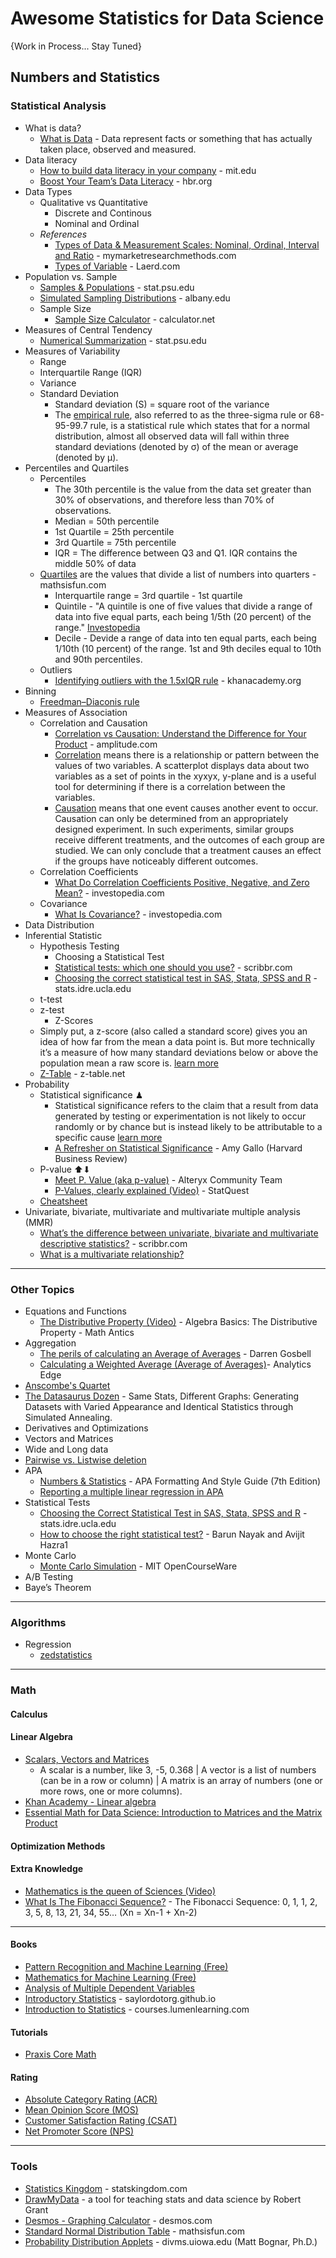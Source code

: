 # Awesome Statistics for Data Science

{Work in Process... Stay Tuned}

## Numbers and Statistics
### Statistical Analysis
* What is data?
  * [What is Data](https://online.stat.psu.edu/stat508/lesson/1b/1b.1) - Data represent facts or something that has actually taken place, observed and measured. 
* Data literacy
  * [How to build data literacy in your company](https://mitsloan.mit.edu/ideas-made-to-matter/how-to-build-data-literacy-your-company) - mit.edu
  * [Boost Your Team’s Data Literacy](https://hbr.org/2020/02/boost-your-teams-data-literacy) - hbr.org
* Data Types
  * Qualitative vs Quantitative
    * Discrete and Continous
    * Nominal and Ordinal
  * _References_
    * [Types of Data & Measurement Scales: Nominal, Ordinal, Interval and Ratio](https://www.mymarketresearchmethods.com/types-of-data-nominal-ordinal-interval-ratio/) - mymarketresearchmethods.com
    * [Types of Variable](https://statistics.laerd.com/statistical-guides/types-of-variable.php) - Laerd.com
* Population vs. Sample 
  * [Samples & Populations](https://online.stat.psu.edu/stat800/lesson/3/3.1) - stat.psu.edu
  * [Simulated Sampling Distributions](https://shiny.rit.albany.edu/stat/sampdist/) - albany.edu
  * Sample Size
    * [Sample Size Calculator](https://www.calculator.net/sample-size-calculator.html) - calculator.net
* Measures of Central Tendency
  * [Numerical Summarization](https://online.stat.psu.edu/stat508/lesson/1b/1b.2) - stat.psu.edu
* Measures of Variability 
  * Range
  * Interquartile Range (IQR)
  * Variance
  * Standard Deviation
    * Standard deviation (S) = square root of the variance
    * The [empirical rule](https://www.investopedia.com/terms/e/empirical-rule.asp), also referred to as the three-sigma rule or 68-95-99.7 rule, is a statistical rule which states that for a normal distribution, almost all observed data will fall within three standard deviations (denoted by σ) of the mean or average (denoted by µ).
* Percentiles and Quartiles
  * Percentiles
    * The 30th percentile is the value from the data set greater than 30% of observations, and therefore less than 70% of observations. 
    * Median = 50th percentile
    * 1st Quartile = 25th percentile
    * 3rd Quartile = 75th percentile
    * IQR = The difference between Q3 and Q1. IQR contains the middle 50% of data
  * [Quartiles](https://www.mathsisfun.com/data/quartiles.html) are the values that divide a list of numbers into quarters - mathsisfun.com
    * Interquartile range =  3rd quartile - 1st quartile
    * Quintile - "A quintile is one of five values that divide a range of data into five equal parts, each being 1/5th (20 percent) of the range." [Investopedia](https://www.investopedia.com/terms/q/quintile.asp)
    * Decile - Devide a range of data into ten equal parts, each being 1/10th (10 percent) of the range. 1st and 9th deciles equal to 10th and 90th percentiles.
  * Outliers
    * [Identifying outliers with the 1.5xIQR rule](https://www.khanacademy.org/math/statistics-probability/summarizing-quantitative-data/box-whisker-plots/a/identifying-outliers-iqr-rule) - khanacademy.org
* Binning
  * [Freedman–Diaconis rule](https://en.wikipedia.org/wiki/Freedman%E2%80%93Diaconis_rule)
* Measures of Association
  * Correlation and Causation
    * [Correlation vs Causation: Understand the Difference for Your Product](https://blog.amplitude.com/causation-correlation) - amplitude.com
    * [Correlation](https://www.khanacademy.org/test-prep/praxis-math/praxis-math-lessons/gtp--praxis-math--lessons--statistics-and-probability/a/gtp--praxis-math--article--correlation-and-causation--lesson) means there is a relationship or pattern between the values of two variables. A scatterplot displays data about two variables as a set of points in the xyxyx, y-plane and is a useful tool for determining if there is a correlation between the variables.
    * [Causation](https://www.khanacademy.org/test-prep/praxis-math/praxis-math-lessons/gtp--praxis-math--lessons--statistics-and-probability/a/gtp--praxis-math--article--correlation-and-causation--lesson) means that one event causes another event to occur. Causation can only be determined from an appropriately designed experiment. In such experiments, similar groups receive different treatments, and the outcomes of each group are studied. We can only conclude that a treatment causes an effect if the groups have noticeably different outcomes.
  * Correlation Coefficients
    * [What Do Correlation Coefficients Positive, Negative, and Zero Mean?](https://www.investopedia.com/ask/answers/032515/what-does-it-mean-if-correlation-coefficient-positive-negative-or-zero.asp) - investopedia.com 
  * Covariance
    * [What Is Covariance?](https://www.investopedia.com/terms/c/covariance.asp) - investopedia.com
* Data Distribution
* Inferential Statistic
  * Hypothesis Testing 
    * Choosing a Statistical Test
     * [Statistical tests: which one should you use?](https://www.scribbr.com/statistics/statistical-tests) - scribbr.com
     * [Choosing the correct statistical test in SAS, Stata, SPSS and R](https://stats.idre.ucla.edu/other/mult-pkg/whatstat) - stats.idre.ucla.edu
  * t-test
  * z-test
    * Z-Scores
  * Simply put, a z-score (also called a standard score) gives you an idea of how far from the mean a data point is. But more technically it’s a measure of how many standard deviations below or above the population mean a raw score is. [learn more](https://www.statisticshowto.com/probability-and-statistics/z-score/)
  * [Z-Table](https://z-table.net/) - z-table.net
* Probability
  * Statistical significance ♟
    * Statistical significance refers to the claim that a result from data generated by testing or experimentation is not likely to occur randomly or by chance but is instead likely to be attributable to a specific cause [learn more](https://www.investopedia.com/terms/s/statistical-significance.asp) 
    * [A Refresher on Statistical Significance](https://hbr.org/2016/02/a-refresher-on-statistical-significance) - Amy Gallo (Harvard Business Review)
  * P-value ⬆⬇
    * [Meet P. Value (aka p-value)](https://community.alteryx.com/t5/Data-Science/The-Data-Science-Celebrity-Q-amp-A-Meet-P-Value-aka-p-value/ba-p/743016) - Alteryx Community Team
    * [P-Values, clearly explained (Video)](https://www.youtube.com/watch?v=5Z9OIYA8He8) - StatQuest
  * [Cheatsheet](https://github.com/wzchen/probability_cheatsheet)
* Univariate, bivariate, multivariate and multivariate multiple analysis (MMR)
  * [What’s the difference between univariate, bivariate and multivariate descriptive statistics?](https://www.scribbr.com/frequently-asked-questions/univariate-vs-bivariate-vs-multivariate/) - scribbr.com
  * [What is a multivariate relationship?](https://treehozz.com/what-is-a-multivariate-relationship)
  
-----

### Other Topics
* Equations and Functions
  * [The Distributive Property (Video)](https://www.youtube.com/watch?v=v-6MShC82ow) - Algebra Basics: The Distributive Property - Math Antics
* Aggregation
  * [The perils of calculating an Average of Averages](http://geekswithblogs.net/darrengosbell/archive/2014/07/28/the-perils-of-calculating-an-average-of-averages.aspx) - Darren Gosbell
  * [Calculating a Weighted Average (Average of Averages)](https://help.analyticsedge.com/howto/calculating-the-average-of-averages/)- Analytics Edge
* [Anscombe's Quartet](https://en.wikipedia.org/wiki/Anscombe%27s_quartet)
* [The Datasaurus Dozen](https://www.autodesk.com/research/publications/same-stats-different-graphs) - Same Stats, Different Graphs: Generating Datasets with Varied Appearance and Identical Statistics through Simulated Annealing.
* Derivatives and Optimizations
* Vectors and Matrices
* Wide and Long data
* [Pairwise vs. Listwise deletion](https://www.ibm.com/support/pages/pairwise-vs-listwise-deletion-what-are-they-and-when-should-i-use-them)
* APA
  * [Numbers & Statistics](https://owl.purdue.edu/owl/research_and_citation/apa_style/apa_formatting_and_style_guide/apa_numbers_statistics.html) - APA Formatting And Style Guide (7th Edition)
  * [Reporting a multiple linear regression in APA](https://www2.slideshare.net/plummer48/reporting-a-multiple-linear-regression-in-apa)
* Statistical Tests
  * [Choosing the Correct Statistical Test in SAS, Stata, SPSS and R](https://stats.idre.ucla.edu/other/mult-pkg/whatstat/) - stats.idre.ucla.edu
  * [How to choose the right statistical test?](https://www.ncbi.nlm.nih.gov/pmc/articles/PMC3116565/) - Barun Nayak and Avijit Hazra1
* Monte Carlo
  * [Monte Carlo Simulation](https://www.youtube.com/watch?v=OgO1gpXSUzU) - MIT OpenCourseWare
* A/B Testing
* Baye’s Theorem

-----

### Algorithms 
* Regression
  * [zedstatistics](https://www.youtube.com/watch?v=aq8VU5KLmkY&list=PLTNMv857s9WUI1Nz4SssXDKAELESXz-bi)

-----

### Math
#### Calculus
#### Linear Algebra
* [Scalars, Vectors and Matrices](https://www.mathsisfun.com/algebra/scalar-vector-matrix.html)
  * A scalar is a number, like 3, -5, 0.368 | A vector is a list of numbers (can be in a row or column) | A matrix is an array of numbers (one or more rows, one or more columns).
* [Khan Academy - Linear algebra](https://www.khanacademy.org/math/linear-algebra)
* [Essential Math for Data Science: Introduction to Matrices and the Matrix Product](https://www.kdnuggets.com/2021/02/essential-math-data-science-matrices-matrix-product.html)

#### Optimization Methods

#### Extra Knowledge
* [Mathematics is the queen of Sciences (Video)](https://www.youtube.com/watch?v=8mve0UoSxTo)
* [What Is The Fibonacci Sequence?](https://elearningindustry.com/fibonacci-sequence-what-is-and-how-applies-agile-development) - The Fibonacci Sequence: 0, 1, 1, 2, 3, 5, 8, 13, 21, 34, 55… (Xn = Xn-1 + Xn-2)
  
-----

#### Books
* [Pattern Recognition and Machine Learning (Free)](https://www.microsoft.com/en-us/research/publication/pattern-recognition-machine-learning/)
* [Mathematics for Machine Learning (Free)](https://mml-book.github.io/)
* [Analysis of Multiple Dependent Variables](https://www.amazon.com/Analysis-Multiple-Dependent-Variables-Research/dp/0199773599)
* [Introductory Statistics](https://saylordotorg.github.io/text_introductory-statistics/index.html) - saylordotorg.github.io
* [Introduction to Statistics](https://courses.lumenlearning.com/odessa-introstats1-1/) - courses.lumenlearning.com

#### Tutorials
* [Praxis Core Math](https://www.khanacademy.org/test-prep/praxis-math/praxis-math-lessons)

#### Rating
* [Absolute Category Rating (ACR)](https://en.wikipedia.org/wiki/Absolute_Category_Rating)
* [Mean Opinion Score (MOS)](https://www.twilio.com/docs/glossary/what-is-mean-opinion-score-mos)
* [Customer Satisfaction Rating (CSAT)](https://blog.hubspot.com/service/customer-satisfaction-score)
* [Net Promoter Score (NPS)](https://www.twilio.com/docs/glossary/what-is-net-promoter-score)


-----
### Tools
* [Statistics Kingdom](https://www.statskingdom.com/) - statskingdom.com
* [DrawMyData](http://robertgrantstats.co.uk/drawmydata.html) - a tool for teaching stats and data science by Robert Grant
* [Desmos - Graphing Calculator](https://www.desmos.com/calculator) - desmos.com
* [Standard Normal Distribution Table](https://www.mathsisfun.com/data/standard-normal-distribution-table.html) - mathsisfun.com
* [Probability Distribution Applets](https://homepage.divms.uiowa.edu/~mbognar/) - divms.uiowa.edu (Matt Bognar, Ph.D.)

